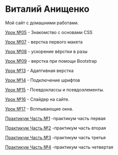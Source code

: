 # Виталий Анищенко
Мой сайт с домашними работами.

[Урок №05](https://vitaly2016a-s.github.io/HomeWork5/myBook/src/index.html "- знакомство с основами CSS") - Знакомство с основами CSS

[Урок №07](https://vitaly2016a-s.github.io/HomeWork_7_1/src/index.html "- верстка первого макета") - верстка первого макета 

[Урок №08](https://vitaly2016a-s.github.io/HomeWork_8/src/index.html "- ускорение вёрстки в разы") - ускорение вёрстки в разы

[Урок №09](https://vitaly2016a-s.github.io/HomeWork_9/src/index.html "- верстка при помощи Bootstrap") - верстка при помощи Bootstrap

[Урок №13](https://vitaly2016a-s.github.io/HomeWork13/src/index.html "- Адаптивная вёрстка") - Адаптивная верстка

[Урок №14](https://vitaly2016a-s.github.io/HomeWork14/index.html "- Подключение шрифтов") - Подключение шрифтов

[Урок №15](https://vitaly2016a-s.github.io/HomeWork15/index.html "- Псевдоклассы и псевдоэлементы.") - Псевдоклассы и псевдоэлементы.

[Урок №16](https://vitaly2016a-s.github.io/HomeWork16_1/src/index.html "Слайдер на сайте.") - Слайдер на сайте.

[Урок №17](https://vitaly2016a-s.github.io/HomeWork17/index.html "Всплывающие окна.") - Всплывающие окна.



[Практикум Часть №1](https://vitaly2016a-s.github.io/WorkOut1/src/index.html "практикум часть первая") -практикум часть первая

[Практикум Часть №2](https://vitaly2016a-s.github.io/WorkOut2/src/index.html "практикум часть вторая") -практикум часть вторая

[Практикум Часть №3](https://vitaly2016a-s.github.io/WorkOut3/src/index.html "практикум часть третья") -практикум часть третья

[Практикум Часть №4](https://vitaly2016a-s.github.io/WorkOut4/src/index.html "практикум часть четвертая") -практикум часть четвертая


